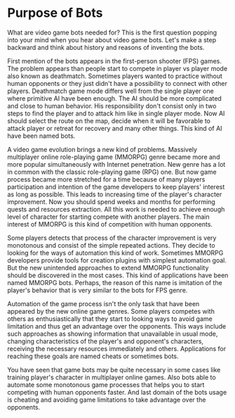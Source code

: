# Purpose of Bots

What are video game bots needed for? This is the first question popping into your mind when you hear about video game bots. Let's make a step backward and think about history and reasons of inventing the bots. 

First mention of the bots appears in the first-person shooter (FPS) games. The problem appears than people start to compete in player vs player mode also known as deathmatch. Sometimes players wanted to practice without human opponents or they just didn't have a possibility to connect with other players. Deathmatch game mode differs well from the single player one where primitive AI have been enough. The AI should be more complicated and close to human behavior. His responsibility don't consist only in two steps to find the player and to attack him like in single player mode. Now AI should select the route on the map, decide when it will be favorable to attack player or retreat for recovery and many other things. This kind of AI have been named bots.

A video game evolution brings a new kind of problems. Massively multiplayer online role-playing game (MMORPG) genre became more and more popular simultaneously with Internet penetration. New genre has a lot in common with the classic role-playing game (RPG) one. But now game process became more stretched for a time because of many players participation and intention of the game developers to keep players' interest as long as possible. This leads to increasing time of the player's character improvement. Now you should spend weeks and months for performing quests and resources extraction. All this work is needed to achieve enough level of character for starting compete with another players. The main interest of MMORPG is this kind of competition with human opponents.

Some players detects that process of the character improvement is very monotonous and consist of the simple repeated actions. They decide to looking for the ways of automation this kind of work. Sometimes MMORPG developers provide tools for creation plugins with simplest automation goal. But the new unintended approaches to extend MMORPG functionality should be discovered in the most cases. This kind of applications have been named MMORPG bots. Perhaps, the reason of this name is imitation of the player's behavior that is very similar to the bots for FPS genre.

Automation of the game process isn't the only task that have been appeared by the new online game genres. Some players competes with others as enthusiastically that they start to looking ways to avoid game limitation and thus get an advantage over the opponents. This ways include such approaches as showing information that unavailable in usual mode, changing characteristics of the player's and opponent's characters, receiving the necessary resources immediately and others. Applications for reaching these goals are named cheats or sometimes bots.

You have seen that game bots may be quite necessary in some cases like training player's character in multiplayer online games. Also bots able to automate some monotonous game processes that helps you to start competing with human opponents faster. And last domain of the bots usage is cheating and avoiding game limitations to take advantage over the opponents.